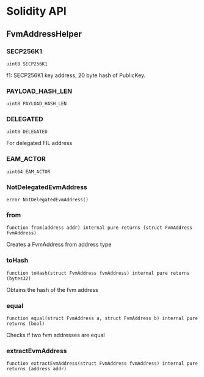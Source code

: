 # Solidity API

## FvmAddressHelper

### SECP256K1

```solidity
uint8 SECP256K1
```

f1: SECP256K1 key address, 20 byte hash of PublicKey.

### PAYLOAD_HASH_LEN

```solidity
uint8 PAYLOAD_HASH_LEN
```

### DELEGATED

```solidity
uint8 DELEGATED
```

For delegated FIL address

### EAM_ACTOR

```solidity
uint64 EAM_ACTOR
```

### NotDelegatedEvmAddress

```solidity
error NotDelegatedEvmAddress()
```

### from

```solidity
function from(address addr) internal pure returns (struct FvmAddress fvmAddress)
```

Creates a FvmAddress from address type

### toHash

```solidity
function toHash(struct FvmAddress fvmAddress) internal pure returns (bytes32)
```

Obtains the hash of the fvm address

### equal

```solidity
function equal(struct FvmAddress a, struct FvmAddress b) internal pure returns (bool)
```

Checks if two fvm addresses are equal

### extractEvmAddress

```solidity
function extractEvmAddress(struct FvmAddress fvmAddress) internal pure returns (address addr)
```


